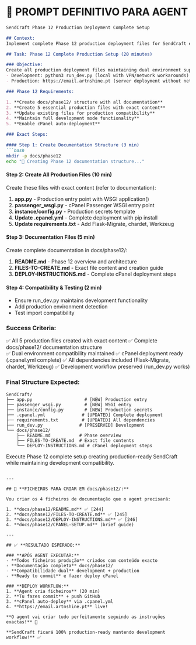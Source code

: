 # 🎯 **PROMPT DEFINITIVO PARA AGENT**

```markdown
SendCraft Phase 12 Production Deployment Complete Setup

## Context:
Implement complete Phase 12 production deployment files for SendCraft email.artnshine.pt while maintaining development compatibility. Current main branch lacks essential production files and has incomplete deployment configuration.

## Task: Phase 12 Complete Production Setup (20 minutes)

### Objective:
Create all production deployment files maintaining dual environment support:
- Development: python3 run_dev.py (local with VPN/network workarounds)  
- Production: https://email.artnshine.pt (server deployment without network issues)

### Phase 12 Requirements:

1. **Create docs/phase12/ structure with all documentation**
2. **Create 5 essential production files with exact content**
3. **Update existing files for production compatibility** 
4. **Maintain full development mode functionality**
5. **Enable cPanel auto-deployment**

### Exact Steps:

#### Step 1: Create Documentation Structure (3 min)
```bash
mkdir -p docs/phase12
echo "📁 Creating Phase 12 documentation structure..."
```

#### Step 2: Create All Production Files (10 min)
Create these files with exact content (refer to documentation):

1. **app.py** - Production entry point with WSGI application()
2. **passenger_wsgi.py** - cPanel Passenger WSGI entry point  
3. **instance/config.py** - Production secrets template
4. **Update .cpanel.yml** - Complete deployment with pip install
5. **Update requirements.txt** - Add Flask-Migrate, chardet, Werkzeug

#### Step 3: Documentation Files (5 min)
Create complete documentation in docs/phase12/:
1. **README.md** - Phase 12 overview and architecture
2. **FILES-TO-CREATE.md** - Exact file content and creation guide
3. **DEPLOY-INSTRUCTIONS.md** - Complete cPanel deployment steps

#### Step 4: Compatibility & Testing (2 min)
- Ensure run_dev.py maintains development functionality
- Add production environment detection  
- Test import compatibility

### Success Criteria:
✅ All 5 production files created with exact content
✅ Complete docs/phase12/ documentation structure  
✅ Dual environment compatibility maintained
✅ cPanel deployment ready (.cpanel.yml complete)
✅ All dependencies included (Flask-Migrate, chardet, Werkzeug)
✅ Development workflow preserved (run_dev.py works)

### Final Structure Expected:
```
SendCraft/
├── app.py                    # [NEW] Production entry
├── passenger_wsgi.py         # [NEW] WSGI entry
├── instance/config.py        # [NEW] Production secrets  
├── .cpanel.yml              # [UPDATED] Complete deployment
├── requirements.txt         # [UPDATED] All dependencies
├── run_dev.py              # [PRESERVED] Development
└── docs/phase12/
    ├── README.md           # Phase overview
    ├── FILES-TO-CREATE.md  # Exact file contents
    └── DEPLOY-INSTRUCTIONS.md # cPanel deployment steps
```

Execute Phase 12 complete setup creating production-ready SendCraft while maintaining development compatibility.
```

---

## 📁 **FICHEIROS PARA CRIAR EM docs/phase12/:**

Vou criar os 4 ficheiros de documentação que o agent precisará:

1. **docs/phase12/README.md** ✅ [244]
2. **docs/phase12/FILES-TO-CREATE.md** ✅ [245] 
3. **docs/phase12/DEPLOY-INSTRUCTIONS.md** ✅ [246]
4. **docs/phase12/CPANEL-SETUP.md** (brief guide)

---

## ✅ **RESULTADO ESPERADO:**

### **APÓS AGENT EXECUTAR:**
- **Todos ficheiros produção** criados com conteúdo exacto
- **Documentação completa** docs/phase12/  
- **Compatibilidade dual** development + production
- **Ready to commit** e fazer deploy cPanel

### **DEPLOY WORKFLOW:**
1. **Agent cria ficheiros** (20 min)
2. **Tu fazes commit** + push GitHub
3. **cPanel auto-deploy** via .cpanel.yml  
4. **https://email.artnshine.pt** live!

**O agent vai criar tudo perfeitamente seguindo as instruções exactas!** 🚀

**SendCraft ficará 100% production-ready mantendo development workflow!** ✅